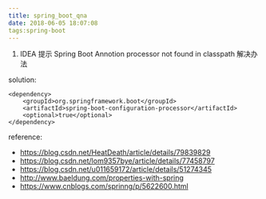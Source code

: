 ```yaml
---
title: spring_boot_qna
date: 2018-06-05 18:07:08
tags:spring-boot
---
```

1. IDEA 提示 Spring Boot Annotion processor not found in classpath 解决办法

solution: 

```
<dependency>
    <groupId>org.springframework.boot</groupId>
    <artifactId>spring-boot-configuration-processor</artifactId>
    <optional>true</optional>
</dependency>
```

reference:
 * https://blog.csdn.net/HeatDeath/article/details/79839829
 * https://blog.csdn.net/lom9357bye/article/details/77458797
 * https://blog.csdn.net/u011659172/article/details/51274345
 * http://www.baeldung.com/properties-with-spring
 * https://www.cnblogs.com/sprinng/p/5622600.html
